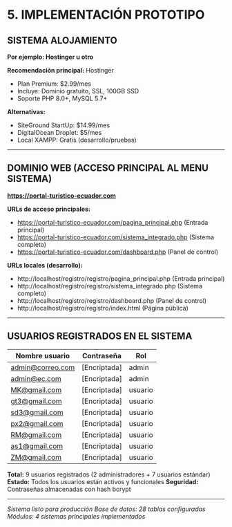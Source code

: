 # 5. IMPLEMENTACIÓN PROTOTIPO

## SISTEMA ALOJAMIENTO
**Por ejemplo: Hostinger u otro**

**Recomendación principal:** Hostinger
- Plan Premium: $2.99/mes
- Incluye: Dominio gratuito, SSL, 100GB SSD
- Soporte PHP 8.0+, MySQL 5.7+

**Alternativas:**
- SiteGround StartUp: $14.99/mes
- DigitalOcean Droplet: $5/mes
- Local XAMPP: Gratis (desarrollo/pruebas)

---

## DOMINIO WEB (ACCESO PRINCIPAL AL MENU SISTEMA)
**https://portal-turistico-ecuador.com**

**URLs de acceso principales:**
- https://portal-turistico-ecuador.com/pagina_principal.php (Entrada principal)
- https://portal-turistico-ecuador.com/sistema_integrado.php (Sistema completo)  
- https://portal-turistico-ecuador.com/dashboard.php (Panel de control)

**URLs locales (desarrollo):**
- http://localhost/registro/registro/pagina_principal.php (Entrada principal)
- http://localhost/registro/registro/sistema_integrado.php (Sistema completo)
- http://localhost/registro/registro/dashboard.php (Panel de control)
- http://localhost/registro/registro/index.html (Página pública)

---

## USUARIOS REGISTRADOS EN EL SISTEMA

| Nombre usuario | Contraseña | Rol |
|----------------|------------|-----|
| admin@correo.com | [Encriptada] | admin |
| admin@ec.com | [Encriptada] | admin |
| MK@gmail.com | [Encriptada] | usuario |
| gt3@gmail.com | [Encriptada] | usuario |
| sd3@gmail.com | [Encriptada] | usuario |
| px2@gmail.com | [Encriptada] | usuario |
| RM@gmail.com | [Encriptada] | usuario |
| as1@gmail.com | [Encriptada] | usuario |
| ZM@gmail.com | [Encriptada] | usuario |

**Total:** 9 usuarios registrados (2 administradores + 7 usuarios estándar)
**Estado:** Todos los usuarios están activos y funcionales
**Seguridad:** Contraseñas almacenadas con hash bcrypt

---

*Sistema listo para producción*
*Base de datos: 28 tablas configuradas*
*Módulos: 4 sistemas principales implementados*
